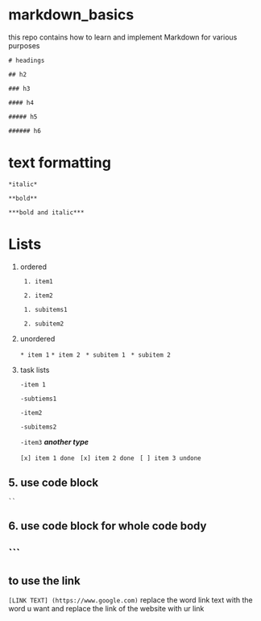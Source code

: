 # markdown_basics
this repo contains how to learn and implement Markdown for various purposes 

`# headings`

`## h2 `

`### h3`

`#### h4`

`##### h5`

`###### h6`

# text formatting

`*italic*`

`**bold**`

`***bold and italic***`

# Lists 

1. ordered

   ` 1. item1`

   ` 2. item2`

      ` 1. subitems1`

      ` 2. subitem2`

3. unordered

   ` * item 1 `
   ` * item 2 `
      ` * subitem 1`
      ` * subitem 2`
      
5. task lists

   `-item 1`

     `-subtiems1`

   `-item2`

      `-subitems2`

   `-item3`
***another type***

   `[x] item 1 done `
   `[x] item 2 done `
   `[ ] item 3 undone `
## 5. use code block
` `` `
## 6. use code block for whole code body
## ```
## to use the link
`[LINK TEXT] (https://www.google.com)`
replace the word link text with the word u want and replace the link of the website with ur link
